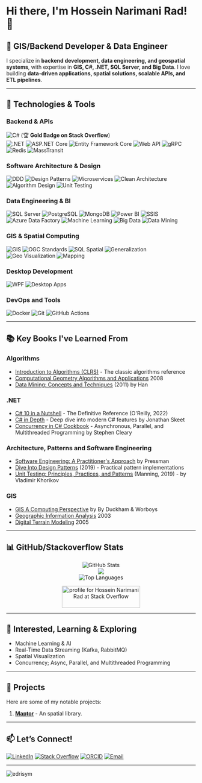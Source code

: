 # Hi there, I'm Hossein Narimani Rad! 👋  

## 🚀 GIS/Backend Developer & Data Engineer  
I specialize in **backend development, data engineering, and geospatial systems**, with expertise in **GIS, C#, .NET, SQL Server, and Big Data**. I love building **data-driven applications, spatial solutions, scalable APIs, and ETL pipelines**.  

---

## 🔧 **Technologies & Tools**  
 
### **Backend & APIs**  
![C#](https://img.shields.io/badge/C%23-239120?style=flat&logo=c-sharp&logoColor=white) (🏆 **Gold Badge on Stack Overflow**)  
![.NET](https://img.shields.io/badge/.NET-512BD4?style=flat&logo=.net&logoColor=white)
![ASP.NET Core](https://img.shields.io/badge/ASP.NET_Core-512BD4?style=flat&logo=.net&logoColor=white)
![Entity Framework Core](https://img.shields.io/badge/EF_Core-512BD4?style=flat&logo=.net&logoColor=white)
![Web API](https://img.shields.io/badge/Web_API-512BD4?style=flat&logo=.net&logoColor=white)
![gRPC](https://img.shields.io/badge/gRPC-4285F4?style=flat&logo=google-cloud&logoColor=white)
![Redis](https://img.shields.io/badge/Redis-DC382D?style=flat&logo=redis&logoColor=white) 
![MassTransit](https://img.shields.io/badge/MassTransit_(Kafka)-231F20?style=flat&logo=apache-kafka&logoColor=white)

### **Software Architecture & Design**  
![DDD](https://img.shields.io/badge/DDD-02569B?style=flat)
![Design Patterns](https://img.shields.io/badge/Design_Patterns-FF6F00?style=flat)
![Microservices](https://img.shields.io/badge/Microservices-1890F1?style=flat)
![Clean Architecture](https://img.shields.io/badge/Clean_Architecture-02569B?style=flat)
![Algorithm Design](https://img.shields.io/badge/Algorithms-FF6F00?style=flat)
![Unit Testing](https://img.shields.io/badge/Unit_Testing-25A162?style=flat&logo=testcafe&logoColor=white)

### **Data Engineering & BI**  
![SQL Server](https://img.shields.io/badge/SQL_Server-CC2927?style=flat&logo=microsoft-sql-server&logoColor=white)
![PostgreSQL](https://img.shields.io/badge/PostgreSQL-4169E1?style=flat&logo=postgresql&logoColor=white)
![MongoDB](https://img.shields.io/badge/MongoDB-47A248?style=flat&logo=mongodb&logoColor=white)
![Power BI](https://img.shields.io/badge/Power_BI-F2C811?style=flat&logo=powerbi&logoColor=black)
![SSIS](https://img.shields.io/badge/SSIS-CC2927?style=flat&logo=microsoft-sql-server&logoColor=white)
![Azure Data Factory](https://img.shields.io/badge/Azure_Data_Factory-0089D6?style=flat&logo=microsoftazure&logoColor=white)
![Machine Learning](https://img.shields.io/badge/Machine_Learning-FF6F00?style=flat&logo=tensorflow&logoColor=white)
![Big Data](https://img.shields.io/badge/Big_Data-E2523F?style=flat&logo=apache-spark&logoColor=white)
![Data Mining](https://img.shields.io/badge/Data_Mining-0078D4?style=flat&logo=microsoft-academic&logoColor=white)  
 
### **GIS & Spatial Computing**  
![GIS](https://img.shields.io/badge/GIS-3D7DB1?style=flat)
![OGC Standards](https://img.shields.io/badge/OGC_Standards-3D7DB1?style=flat)
![SQL Spatial](https://img.shields.io/badge/SQL_Spatial-CC2927?style=flat&logo=microsoft-sql-server&logoColor=white)
![Generalization](https://img.shields.io/badge/Generalization-3D7DB1?style=flat)
![Geo Visualization](https://img.shields.io/badge/Geo_Visualization-3D7DB1?style=flat)
![Mapping](https://img.shields.io/badge/Mapping-3D7DB1?style=flat)

### **Desktop Development**  
![WPF](https://img.shields.io/badge/WPF-512BD4?style=flat&logo=.net&logoColor=white)
![Desktop Apps](https://img.shields.io/badge/Desktop_Applications-0078D4?style=flat&logo=windows&logoColor=white)

### **DevOps and Tools**  
![Docker](https://img.shields.io/badge/Docker-2496ED?style=flat&logo=docker&logoColor=white)
![Git](https://img.shields.io/badge/Git-F05032?style=flat&logo=git&logoColor=white)
![GitHub Actions](https://img.shields.io/badge/GitHub_Actions-2088FF?style=flat&logo=github-actions&logoColor=white)  

---

## 📚 **Key Books I've Learned From**

### Algorithms
- [Introduction to Algorithms (CLRS)](https://www.amazon.com/Introduction-Algorithms-3rd-MIT-Press/dp/0262033844) - The classic algorithms reference  
- [Computational Geometry Algorithms and Applications](https://cimec.org.ar/foswiki/pub/Main/Cimec/GeometriaComputacional/DeBerg_-_Computational_Geometry_-_Algorithms_and_Applications_2e.pdf) 2008  
- [Data Mining: Concepts and Techniques](https://myweb.sabanciuniv.edu/rdehkharghani/files/2016/02/The-Morgan-Kaufmann-Series-in-Data-Management-Systems-Jiawei-Han-Micheline-Kamber-Jian-Pei-Data-Mining.-Concepts-and-Techniques-3rd-Edition-Morgan-Kaufmann-2011.pdf) (2011) by Han  
  
### .NET 
- [C# 10 in a Nutshell](https://www.amazon.com/C-10-Nutshell-Definitive-Reference/dp/1098121953) - The Definitive Reference (O'Reilly, 2022)  
- [C# in Depth](https://www.oreilly.com/library/view/c-in-depth/9781617294532/) - Deep dive into modern C# features by Jonathan Skeet  
- [Concurrency in C# Cookbook](https://stephencleary.com/book/) - Asynchronous, Parallel, and Multithreaded Programming by Stephen Cleary  

### Architecture, Patterns and Software Engineering
- [Software Engineering: A Practitioner's Approach](https://www.amazon.com/Software-Engineering-Practitioners-Roger-Pressman/dp/0078022126) by Pressman  
- [Dive Into Design Patterns](https://refactoring.guru/design-patterns/book) (2019) - Practical pattern implementations  
- [Unit Testing: Principles, Practices, and Patterns](https://www.manning.com/books/unit-testing) (Manning, 2019) - by Vladimir Khorikov  

### GIS
- [GIS A Computing Perspective](https://www.routledge.com/GIS-A-Computing-Perspective/Duckham-Sun-Worboys/p/book/9781466587199?srsltid=AfmBOoqyWzPb-P0jMq2vchHzrPiiNpueXUqgEaiFIZocfDXiFyUv2LQQ) by By Duckham & Worboys
- [Geographic Information Analysis](https://onlinelibrary.wiley.com/doi/book/10.1002/9780470549094) 2003
- [Digital Terrain Modeling](https://www.taylorfrancis.com/books/mono/10.1201/9780203357132/digital-terrain-modeling-zhilin-li-christopher-zhu-chris-gold)  2005


---

## 📊 GitHub/Stackoverflow Stats

<div align="center">
  <img src="https://github-readme-stats-sigma-five.vercel.app/api?username=hosseinnarimanirad&show_icons=true&count_private=true&include_all_commits=true&theme=gruvbox" alt="GitHub Stats" />
  <br />
  <img src="https://github-readme-streak-stats.herokuapp.com/?user=hosseinnarimanirad&theme=dark&hide_border=false"/>
  <br/> 
  <img src="https://github-readme-stats-sigma-five.vercel.app/api/top-langs/?username=hosseinnarimanirad&layout=compact&count_private=true&include_all_commits=true&theme=gruvbox" alt="Top Languages" />
  <br/>   
</div>
<p align="center">
  <a  href="https://stackoverflow.com/users/1468295/hossein-narimani-rad"><img src="https://stackoverflow.com/users/flair/1468295.png" width="208" height="58" alt="profile for Hossein Narimani Rad at Stack Overflow" title="profile for Hossein Narimani Rad at Stack Overflow"></a>
</p>  

---

## 🌱 Interested, Learning & Exploring
- Machine Learning & AI
- Real-Time Data Streaming (Kafka, RabbitMQ)
- Spatial Visualization
- Concurrency; Async, Parallel, and Multithreaded Programming

---

## 💼 Projects
Here are some of my notable projects:

1. **[Maptor](https://github.com/hosseinnarimanirad/Maptor)** - An spatial library.


---

## 📫 **Let’s Connect!**  
[![LinkedIn](https://img.shields.io/badge/LinkedIn-0A66C2?style=flat&logo=linkedin&logoColor=white)](https://www.linkedin.com/in/hosseinnarimanirad/)
[![Stack Overflow](https://img.shields.io/badge/Stack_Overflow-F58025?style=flat&logo=stack-overflow&logoColor=white)](https://stackoverflow.com/users/1468295/hossein-narimani-rad)
[![ORCID](https://img.shields.io/badge/ORCID-A6CE39?style=flat&logo=orcid&logoColor=white)](https://orcid.org/0000-0002-0835-743X)
[![Email](https://img.shields.io/badge/Email-D14836?style=flat&logo=gmail&logoColor=white)](mailto:hossein.narimani.rad@gmail.com)

--- 

<p text-align="left"> <img src="https://komarev.com/ghpvc/?username=hosseinnarimanirad&label=Profile%20views&color=0e75b6&style=flat" alt="edrisym" /> </p>

<!--
### Hi there 

<p align="center">
  <img src="https://github-readme-stats-sigma-five.vercel.app/api?username=hosseinnarimanirad&show_icons=true&count_private=true&include_all_commits=true&theme=gruvbox" />
</p>

 
<p align="center">
 <a href="https://www.linkedin.com/in/hosseinnarimanirad" rel="nofollow noreferrer">
    <img src="https://i.stack.imgur.com/gVE0j.png" alt="linkedin"> LinkedIn
  </a>
</p>

**hosseinnarimanirad/hosseinnarimanirad** is a ✨ _special_ ✨ repository because its `README.md` (this file) appears on your GitHub profile.

Here are some ideas to get you started:

- 🔭 I’m currently working on ...
- 🌱 I’m currently learning ...
- 👯 I’m looking to collaborate on ...
- 🤔 I’m looking for help with ...
- 💬 Ask me about ...
- 📫 How to reach me: ...
- 😄 Pronouns: ...
- ⚡ Fun fact: ...
-->
 
 
